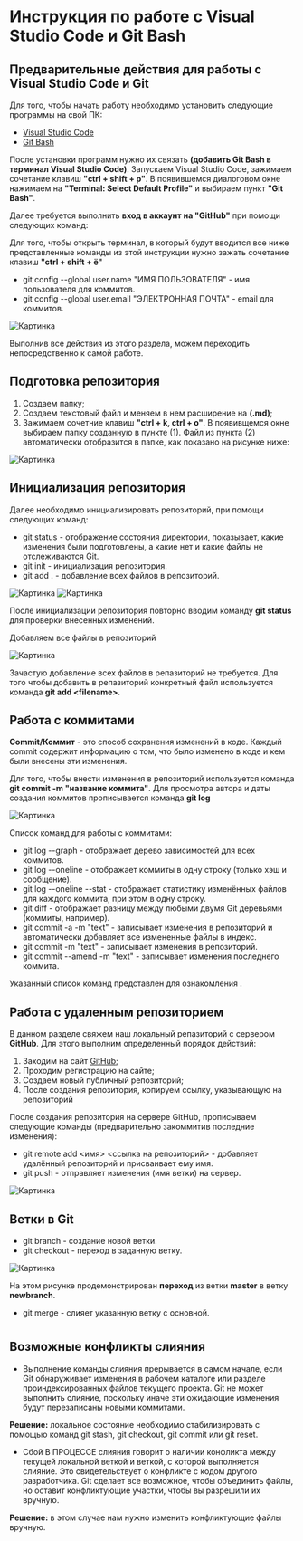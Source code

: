 # Инструкция по работе с Visual Studio Code и Git Bash

## Предварительные действия для работы с Visual Studio Code и Git
Для того, чтобы начать работу необходимо установить следующие программы на свой ПК:
* [Visual Studio Code](https://code.visualstudio.com/download) 
* [Git Bash](https://git-scm.com/download/win)

После установки программ нужно их связать **(добавить Git Bash в терминал Visual Studio Code)**. Запускаем Visual Studio Code, зажимаем сочетание клавиш **"ctrl + shift + p"**. В появившемся диалоговом окне нажимаем на **"Terminal: Select Default Profile"** и выбираем пункт **"Git Bash"**.

Далее требуется выполнить **вход в аккаунт на "GitHub"** при помощи следующих команд:

Для того, чтобы открыть терминал, в который будут вводится все ниже представленные команды из этой инструкции нужно зажать сочетание клавиш **"ctrl + shift + ё"**

* git config --global user.name "ИМЯ ПОЛЬЗОВАТЕЛЯ" - имя пользователя для коммитов.
* git config --global user.email "ЭЛЕКТРОННАЯ ПОЧТА" - email для коммитов.

![Картинка](https://i.imgur.com/AkfZCgo.jpg)

Выполнив все действия из этого раздела, можем переходить непосредственно к самой работе.

## Подготовка репозитория
1. Создаем папку;
2. Создаем текстовый файл и меняем в нем расширение на **(.md)**;
3. Зажимаем сочетние клавиш **"ctrl + k, ctrl + o"**. В появивщемся окне выбираем папку созданную в пункте (1). Файл из пункта (2) автоматически отобразится в папке, как показано на рисунке ниже:

![Картинка](https://i.imgur.com/0zSnovF.jpg)

## Инициализация репозитория
Далее необходимо инициализировать репозиторий, при помощи следующих команд:
* git status - отображение состояния директории, показывает, какие изменения были подготовлены, а какие нет и какие файлы не отслеживаются Git.
* git init - инициализация репозитория.
* git add . - добавление всех файлов в репозиторий.

![Картинка](https://i.imgur.com/wZPlSFp.jpg)
![Картинка](https://i.imgur.com/ChHgRdx.jpg)

После инициализации репозитория повторно вводим команду **git status** для проверки внесенных изменений.

Добавляем все файлы в репозиторий

![Картинка](https://i.imgur.com/qKf2x21.jpg)

Зачастую добавление всех файлов в репазиторий не требуется. Для того чтобы добавить в репазиторий конкретный файл используется команда
**git add <filenamе>**.

## Работа с коммитами

**Commit/Коммит** - это способ сохранения изменений в коде. Каждый commit содержит информацию о том, что было изменено в коде и кем были внесены эти изменения.

Для того, чтобы внести изменения в репозиторий используется команда **git commit -m "название коммита"**. Для просмотра автора и даты создания коммитов прописывается команда **git log**

![Картинка](https://i.imgur.com/4Azlfdm.jpg)


Список команд для работы с коммитами:
* git log --graph - отображает дерево зависимостей для всех коммитов.
* git log --oneline - отображает коммиты в одну строку (только хэш и сообщение).
* git log --oneline --stat - отображает статистику изменённых файлов для каждого коммита, при этом в одну строку.
* git diff - отображает разницу между любыми двумя Git деревьями (коммиты, например).
* git commit -a -m "text" - записывает изменения в репозиторий и автоматически добавляет все измененные файлы в индекс.
* git commit -m "text" - записывает изменения в репозиторий.
* git commit --amend -m "text" - записывает изменения последнего коммита.

Указанный список команд представлен для ознакомления .

## Работа с удаленным репозиторием
В данном разделе свяжем наш локальный репазиторий с сервером **GitHub**. Для этого выполним определенный порядок действий:

1. Заходим на сайт [GitHub](https://github.com);
2. Проходим регистрацию на сайте;
3. Создаем новый публичный репозиторий;
4. После создания репозитория, копируем ссылку, указывающую на репозиторий

После создания репозитория на сервере GitHub, прописываем следующие команды (предварительно закоммитив последние изменения):
* git remote add <имя> <ссылка на репозиторий> - добавляет удалённый репозиторий и присваивает ему имя.
* git push <remote-name> <branch-name> - отправляет изменения (имя ветки) на сервер.

![Картинка](https://i.imgur.com/2FwFu0s.jpg)

## Ветки в Git
* git branch <name> - создание новой ветки.
* git checkout <name> - переход в заданную ветку.

![Картинка](https://i.imgur.com/sRttvdi.jpg)

На этом рисунке продемонстрирован **переход** из ветки **master** в ветку **newbranch**.
* git merge <name> - слияет указанную ветку с основной.
#
## Возможные конфликты слияния
* Выполнение команды слияния прерывается в самом начале, если Git обнаруживает изменения в рабочем каталоге или разделе проиндексированных файлов текущего проекта. Git не может выполнить слияние, поскольку иначе эти ожидающие изменения будут перезаписаны новыми коммитами.

**Решение:** локальное состояние необходимо стабилизировать с помощью команд git stash, git checkout, git commit или git reset.
* Сбой В ПРОЦЕССЕ слияния говорит о наличии конфликта между текущей локальной веткой и веткой, с которой выполняется слияние. Это свидетельствует о конфликте с кодом другого разработчика. Git сделает все возможное, чтобы объединить файлы, но оставит конфликтующие участки, чтобы вы разрешили их вручную.

**Решение:** в этом случае нам нужно изменить конфликтующие файлы вручную.